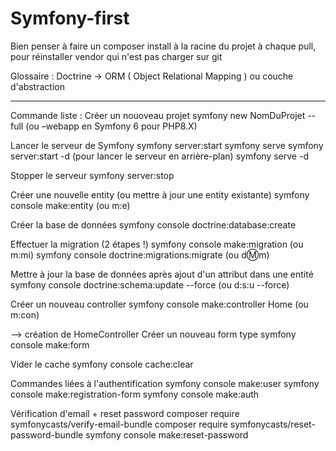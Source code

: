 # Symfony-first

Bien penser à faire un      composer install     à la racine du projet à chaque pull, pour réinstaller
vendor qui n'est pas charger sur git

Glossaire : Doctrine -> ORM ( Object Relational Mapping ) ou couche d'abstraction


---------------------------------------------------------------------


Commande liste : 
Créer un nouoveau projet
symfony new NomDuProjet --full (ou –webapp en Symfony 6 pour PHP8.X)

Lancer le serveur de Symfony
symfony server:start
symfony serve
symfony server:start -d (pour lancer le serveur en arrière-plan)
symfony serve -d

Stopper le serveur
symfony server:stop

Créer une nouvelle entity (ou mettre à jour une entity existante)
symfony console make:entity (ou m:e)

Créer la base de données
symfony console doctrine:database:create

Effectuer la migration (2 étapes !)
symfony console make:migration (ou m:mi)
symfony console doctrine:migrations:migrate (ou d:m:m)

Mettre à jour la base de données après ajout d'un attribut dans une entité
symfony console doctrine:schema:update --force (ou d:s:u --force)

Créer un nouveau controller
symfony console make:controller Home (ou m:con)

--> création de HomeController
Créer un nouveau form type
symfony console make:form

Vider le cache
symfony console cache:clear

Commandes liées à l'authentification
symfony console make:user
symfony console make:registration-form
symfony console make:auth

Vérification d'email + reset password
composer require symfonycasts/verify-email-bundle
composer require symfonycasts/reset-password-bundle
symfony console make:reset-password
